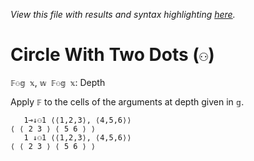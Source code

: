 *View this file with results and syntax highlighting [here](https://mlochbaum.github.io/BQN/help/⚇depth.html).*

# Circle With Two Dots (`⚇`)

`𝔽⚇𝕘 𝕩`, `𝕨 𝔽⚇𝕘 𝕩`: Depth

Apply `𝔽` to the cells of the arguments at depth given in `𝕘`.


       1⊸↓⚇1 ⟨⟨1,2,3⟩, ⟨4,5,6⟩⟩
    ⟨ ⟨ 2 3 ⟩ ⟨ 5 6 ⟩ ⟩
       1 ↓⚇1 ⟨⟨1,2,3⟩, ⟨4,5,6⟩⟩
    ⟨ ⟨ 2 3 ⟩ ⟨ 5 6 ⟩ ⟩


